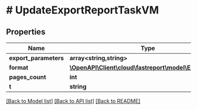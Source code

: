 # # UpdateExportReportTaskVM

## Properties

Name | Type | Description | Notes
------------ | ------------- | ------------- | -------------
**export_parameters** | **array<string,string>** |  | [optional]
**format** | [**\OpenAPI\Client\cloud\fastreport\model\ExportFormat**](ExportFormat.md) |  | [optional]
**pages_count** | **int** |  | [optional]
**t** | **string** |  |

[[Back to Model list]](../../README.md#models) [[Back to API list]](../../README.md#endpoints) [[Back to README]](../../README.md)
